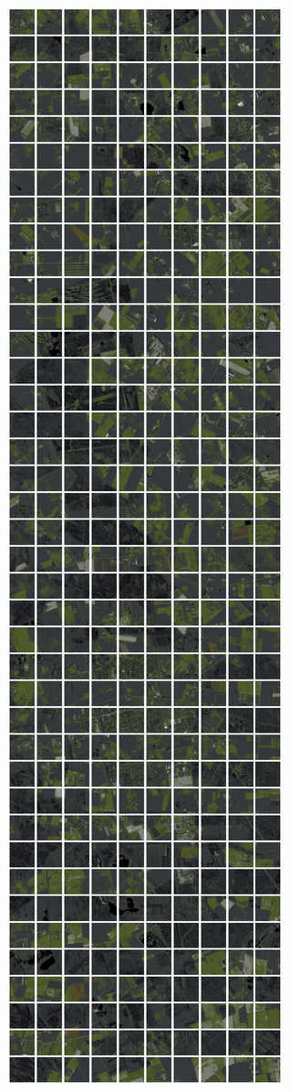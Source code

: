 <html>
<div>
<img src="https://github.com/HakkaTjakka/NL_TILE_MAP/blob/main/18/621/-1027/r.6210.-10270.png" height="44" width="44">
<img src="https://github.com/HakkaTjakka/NL_TILE_MAP/blob/main/18/621/-1027/r.6211.-10270.png" height="44" width="44">
<img src="https://github.com/HakkaTjakka/NL_TILE_MAP/blob/main/18/621/-1027/r.6212.-10270.png" height="44" width="44">
<img src="https://github.com/HakkaTjakka/NL_TILE_MAP/blob/main/18/621/-1027/r.6213.-10270.png" height="44" width="44">
<img src="https://github.com/HakkaTjakka/NL_TILE_MAP/blob/main/18/621/-1027/r.6214.-10270.png" height="44" width="44">
<img src="https://github.com/HakkaTjakka/NL_TILE_MAP/blob/main/18/621/-1027/r.6215.-10270.png" height="44" width="44">
<img src="https://github.com/HakkaTjakka/NL_TILE_MAP/blob/main/18/621/-1027/r.6216.-10270.png" height="44" width="44">
<img src="https://github.com/HakkaTjakka/NL_TILE_MAP/blob/main/18/621/-1027/r.6217.-10270.png" height="44" width="44">
<img src="https://github.com/HakkaTjakka/NL_TILE_MAP/blob/main/18/621/-1027/r.6218.-10270.png" height="44" width="44">
<img src="https://github.com/HakkaTjakka/NL_TILE_MAP/blob/main/18/621/-1027/r.6219.-10270.png" height="44" width="44">
<img src="https://github.com/HakkaTjakka/NL_TILE_MAP/blob/main/18/622/-1027/r.6220.-10270.png" height="44" width="44">
<img src="https://github.com/HakkaTjakka/NL_TILE_MAP/blob/main/18/622/-1027/r.6221.-10270.png" height="44" width="44">
<img src="https://github.com/HakkaTjakka/NL_TILE_MAP/blob/main/18/622/-1027/r.6222.-10270.png" height="44" width="44">
<img src="https://github.com/HakkaTjakka/NL_TILE_MAP/blob/main/18/622/-1027/r.6223.-10270.png" height="44" width="44">
<img src="https://github.com/HakkaTjakka/NL_TILE_MAP/blob/main/18/622/-1027/r.6224.-10270.png" height="44" width="44">
<img src="https://github.com/HakkaTjakka/NL_TILE_MAP/blob/main/18/622/-1027/r.6225.-10270.png" height="44" width="44">
<img src="https://github.com/HakkaTjakka/NL_TILE_MAP/blob/main/18/622/-1027/r.6226.-10270.png" height="44" width="44">
<img src="https://github.com/HakkaTjakka/NL_TILE_MAP/blob/main/18/622/-1027/r.6227.-10270.png" height="44" width="44">
<img src="https://github.com/HakkaTjakka/NL_TILE_MAP/blob/main/18/622/-1027/r.6228.-10270.png" height="44" width="44">
<img src="https://github.com/HakkaTjakka/NL_TILE_MAP/blob/main/18/622/-1027/r.6229.-10270.png" height="44" width="44">
<br>
<img src="https://github.com/HakkaTjakka/NL_TILE_MAP/blob/main/18/621/-1027/r.6210.-10269.png" height="44" width="44">
<img src="https://github.com/HakkaTjakka/NL_TILE_MAP/blob/main/18/621/-1027/r.6211.-10269.png" height="44" width="44">
<img src="https://github.com/HakkaTjakka/NL_TILE_MAP/blob/main/18/621/-1027/r.6212.-10269.png" height="44" width="44">
<img src="https://github.com/HakkaTjakka/NL_TILE_MAP/blob/main/18/621/-1027/r.6213.-10269.png" height="44" width="44">
<img src="https://github.com/HakkaTjakka/NL_TILE_MAP/blob/main/18/621/-1027/r.6214.-10269.png" height="44" width="44">
<img src="https://github.com/HakkaTjakka/NL_TILE_MAP/blob/main/18/621/-1027/r.6215.-10269.png" height="44" width="44">
<img src="https://github.com/HakkaTjakka/NL_TILE_MAP/blob/main/18/621/-1027/r.6216.-10269.png" height="44" width="44">
<img src="https://github.com/HakkaTjakka/NL_TILE_MAP/blob/main/18/621/-1027/r.6217.-10269.png" height="44" width="44">
<img src="https://github.com/HakkaTjakka/NL_TILE_MAP/blob/main/18/621/-1027/r.6218.-10269.png" height="44" width="44">
<img src="https://github.com/HakkaTjakka/NL_TILE_MAP/blob/main/18/621/-1027/r.6219.-10269.png" height="44" width="44">
<img src="https://github.com/HakkaTjakka/NL_TILE_MAP/blob/main/18/622/-1027/r.6220.-10269.png" height="44" width="44">
<img src="https://github.com/HakkaTjakka/NL_TILE_MAP/blob/main/18/622/-1027/r.6221.-10269.png" height="44" width="44">
<img src="https://github.com/HakkaTjakka/NL_TILE_MAP/blob/main/18/622/-1027/r.6222.-10269.png" height="44" width="44">
<img src="https://github.com/HakkaTjakka/NL_TILE_MAP/blob/main/18/622/-1027/r.6223.-10269.png" height="44" width="44">
<img src="https://github.com/HakkaTjakka/NL_TILE_MAP/blob/main/18/622/-1027/r.6224.-10269.png" height="44" width="44">
<img src="https://github.com/HakkaTjakka/NL_TILE_MAP/blob/main/18/622/-1027/r.6225.-10269.png" height="44" width="44">
<img src="https://github.com/HakkaTjakka/NL_TILE_MAP/blob/main/18/622/-1027/r.6226.-10269.png" height="44" width="44">
<img src="https://github.com/HakkaTjakka/NL_TILE_MAP/blob/main/18/622/-1027/r.6227.-10269.png" height="44" width="44">
<img src="https://github.com/HakkaTjakka/NL_TILE_MAP/blob/main/18/622/-1027/r.6228.-10269.png" height="44" width="44">
<img src="https://github.com/HakkaTjakka/NL_TILE_MAP/blob/main/18/622/-1027/r.6229.-10269.png" height="44" width="44">
<br>
<img src="https://github.com/HakkaTjakka/NL_TILE_MAP/blob/main/18/621/-1027/r.6210.-10268.png" height="44" width="44">
<img src="https://github.com/HakkaTjakka/NL_TILE_MAP/blob/main/18/621/-1027/r.6211.-10268.png" height="44" width="44">
<img src="https://github.com/HakkaTjakka/NL_TILE_MAP/blob/main/18/621/-1027/r.6212.-10268.png" height="44" width="44">
<img src="https://github.com/HakkaTjakka/NL_TILE_MAP/blob/main/18/621/-1027/r.6213.-10268.png" height="44" width="44">
<img src="https://github.com/HakkaTjakka/NL_TILE_MAP/blob/main/18/621/-1027/r.6214.-10268.png" height="44" width="44">
<img src="https://github.com/HakkaTjakka/NL_TILE_MAP/blob/main/18/621/-1027/r.6215.-10268.png" height="44" width="44">
<img src="https://github.com/HakkaTjakka/NL_TILE_MAP/blob/main/18/621/-1027/r.6216.-10268.png" height="44" width="44">
<img src="https://github.com/HakkaTjakka/NL_TILE_MAP/blob/main/18/621/-1027/r.6217.-10268.png" height="44" width="44">
<img src="https://github.com/HakkaTjakka/NL_TILE_MAP/blob/main/18/621/-1027/r.6218.-10268.png" height="44" width="44">
<img src="https://github.com/HakkaTjakka/NL_TILE_MAP/blob/main/18/621/-1027/r.6219.-10268.png" height="44" width="44">
<img src="https://github.com/HakkaTjakka/NL_TILE_MAP/blob/main/18/622/-1027/r.6220.-10268.png" height="44" width="44">
<img src="https://github.com/HakkaTjakka/NL_TILE_MAP/blob/main/18/622/-1027/r.6221.-10268.png" height="44" width="44">
<img src="https://github.com/HakkaTjakka/NL_TILE_MAP/blob/main/18/622/-1027/r.6222.-10268.png" height="44" width="44">
<img src="https://github.com/HakkaTjakka/NL_TILE_MAP/blob/main/18/622/-1027/r.6223.-10268.png" height="44" width="44">
<img src="https://github.com/HakkaTjakka/NL_TILE_MAP/blob/main/18/622/-1027/r.6224.-10268.png" height="44" width="44">
<img src="https://github.com/HakkaTjakka/NL_TILE_MAP/blob/main/18/622/-1027/r.6225.-10268.png" height="44" width="44">
<img src="https://github.com/HakkaTjakka/NL_TILE_MAP/blob/main/18/622/-1027/r.6226.-10268.png" height="44" width="44">
<img src="https://github.com/HakkaTjakka/NL_TILE_MAP/blob/main/18/622/-1027/r.6227.-10268.png" height="44" width="44">
<img src="https://github.com/HakkaTjakka/NL_TILE_MAP/blob/main/18/622/-1027/r.6228.-10268.png" height="44" width="44">
<img src="https://github.com/HakkaTjakka/NL_TILE_MAP/blob/main/18/622/-1027/r.6229.-10268.png" height="44" width="44">
<br>
<img src="https://github.com/HakkaTjakka/NL_TILE_MAP/blob/main/18/621/-1027/r.6210.-10267.png" height="44" width="44">
<img src="https://github.com/HakkaTjakka/NL_TILE_MAP/blob/main/18/621/-1027/r.6211.-10267.png" height="44" width="44">
<img src="https://github.com/HakkaTjakka/NL_TILE_MAP/blob/main/18/621/-1027/r.6212.-10267.png" height="44" width="44">
<img src="https://github.com/HakkaTjakka/NL_TILE_MAP/blob/main/18/621/-1027/r.6213.-10267.png" height="44" width="44">
<img src="https://github.com/HakkaTjakka/NL_TILE_MAP/blob/main/18/621/-1027/r.6214.-10267.png" height="44" width="44">
<img src="https://github.com/HakkaTjakka/NL_TILE_MAP/blob/main/18/621/-1027/r.6215.-10267.png" height="44" width="44">
<img src="https://github.com/HakkaTjakka/NL_TILE_MAP/blob/main/18/621/-1027/r.6216.-10267.png" height="44" width="44">
<img src="https://github.com/HakkaTjakka/NL_TILE_MAP/blob/main/18/621/-1027/r.6217.-10267.png" height="44" width="44">
<img src="https://github.com/HakkaTjakka/NL_TILE_MAP/blob/main/18/621/-1027/r.6218.-10267.png" height="44" width="44">
<img src="https://github.com/HakkaTjakka/NL_TILE_MAP/blob/main/18/621/-1027/r.6219.-10267.png" height="44" width="44">
<img src="https://github.com/HakkaTjakka/NL_TILE_MAP/blob/main/18/622/-1027/r.6220.-10267.png" height="44" width="44">
<img src="https://github.com/HakkaTjakka/NL_TILE_MAP/blob/main/18/622/-1027/r.6221.-10267.png" height="44" width="44">
<img src="https://github.com/HakkaTjakka/NL_TILE_MAP/blob/main/18/622/-1027/r.6222.-10267.png" height="44" width="44">
<img src="https://github.com/HakkaTjakka/NL_TILE_MAP/blob/main/18/622/-1027/r.6223.-10267.png" height="44" width="44">
<img src="https://github.com/HakkaTjakka/NL_TILE_MAP/blob/main/18/622/-1027/r.6224.-10267.png" height="44" width="44">
<img src="https://github.com/HakkaTjakka/NL_TILE_MAP/blob/main/18/622/-1027/r.6225.-10267.png" height="44" width="44">
<img src="https://github.com/HakkaTjakka/NL_TILE_MAP/blob/main/18/622/-1027/r.6226.-10267.png" height="44" width="44">
<img src="https://github.com/HakkaTjakka/NL_TILE_MAP/blob/main/18/622/-1027/r.6227.-10267.png" height="44" width="44">
<img src="https://github.com/HakkaTjakka/NL_TILE_MAP/blob/main/18/622/-1027/r.6228.-10267.png" height="44" width="44">
<img src="https://github.com/HakkaTjakka/NL_TILE_MAP/blob/main/18/622/-1027/r.6229.-10267.png" height="44" width="44">
<br>
<img src="https://github.com/HakkaTjakka/NL_TILE_MAP/blob/main/18/621/-1027/r.6210.-10266.png" height="44" width="44">
<img src="https://github.com/HakkaTjakka/NL_TILE_MAP/blob/main/18/621/-1027/r.6211.-10266.png" height="44" width="44">
<img src="https://github.com/HakkaTjakka/NL_TILE_MAP/blob/main/18/621/-1027/r.6212.-10266.png" height="44" width="44">
<img src="https://github.com/HakkaTjakka/NL_TILE_MAP/blob/main/18/621/-1027/r.6213.-10266.png" height="44" width="44">
<img src="https://github.com/HakkaTjakka/NL_TILE_MAP/blob/main/18/621/-1027/r.6214.-10266.png" height="44" width="44">
<img src="https://github.com/HakkaTjakka/NL_TILE_MAP/blob/main/18/621/-1027/r.6215.-10266.png" height="44" width="44">
<img src="https://github.com/HakkaTjakka/NL_TILE_MAP/blob/main/18/621/-1027/r.6216.-10266.png" height="44" width="44">
<img src="https://github.com/HakkaTjakka/NL_TILE_MAP/blob/main/18/621/-1027/r.6217.-10266.png" height="44" width="44">
<img src="https://github.com/HakkaTjakka/NL_TILE_MAP/blob/main/18/621/-1027/r.6218.-10266.png" height="44" width="44">
<img src="https://github.com/HakkaTjakka/NL_TILE_MAP/blob/main/18/621/-1027/r.6219.-10266.png" height="44" width="44">
<img src="https://github.com/HakkaTjakka/NL_TILE_MAP/blob/main/18/622/-1027/r.6220.-10266.png" height="44" width="44">
<img src="https://github.com/HakkaTjakka/NL_TILE_MAP/blob/main/18/622/-1027/r.6221.-10266.png" height="44" width="44">
<img src="https://github.com/HakkaTjakka/NL_TILE_MAP/blob/main/18/622/-1027/r.6222.-10266.png" height="44" width="44">
<img src="https://github.com/HakkaTjakka/NL_TILE_MAP/blob/main/18/622/-1027/r.6223.-10266.png" height="44" width="44">
<img src="https://github.com/HakkaTjakka/NL_TILE_MAP/blob/main/18/622/-1027/r.6224.-10266.png" height="44" width="44">
<img src="https://github.com/HakkaTjakka/NL_TILE_MAP/blob/main/18/622/-1027/r.6225.-10266.png" height="44" width="44">
<img src="https://github.com/HakkaTjakka/NL_TILE_MAP/blob/main/18/622/-1027/r.6226.-10266.png" height="44" width="44">
<img src="https://github.com/HakkaTjakka/NL_TILE_MAP/blob/main/18/622/-1027/r.6227.-10266.png" height="44" width="44">
<img src="https://github.com/HakkaTjakka/NL_TILE_MAP/blob/main/18/622/-1027/r.6228.-10266.png" height="44" width="44">
<img src="https://github.com/HakkaTjakka/NL_TILE_MAP/blob/main/18/622/-1027/r.6229.-10266.png" height="44" width="44">
<br>
<img src="https://github.com/HakkaTjakka/NL_TILE_MAP/blob/main/18/621/-1027/r.6210.-10265.png" height="44" width="44">
<img src="https://github.com/HakkaTjakka/NL_TILE_MAP/blob/main/18/621/-1027/r.6211.-10265.png" height="44" width="44">
<img src="https://github.com/HakkaTjakka/NL_TILE_MAP/blob/main/18/621/-1027/r.6212.-10265.png" height="44" width="44">
<img src="https://github.com/HakkaTjakka/NL_TILE_MAP/blob/main/18/621/-1027/r.6213.-10265.png" height="44" width="44">
<img src="https://github.com/HakkaTjakka/NL_TILE_MAP/blob/main/18/621/-1027/r.6214.-10265.png" height="44" width="44">
<img src="https://github.com/HakkaTjakka/NL_TILE_MAP/blob/main/18/621/-1027/r.6215.-10265.png" height="44" width="44">
<img src="https://github.com/HakkaTjakka/NL_TILE_MAP/blob/main/18/621/-1027/r.6216.-10265.png" height="44" width="44">
<img src="https://github.com/HakkaTjakka/NL_TILE_MAP/blob/main/18/621/-1027/r.6217.-10265.png" height="44" width="44">
<img src="https://github.com/HakkaTjakka/NL_TILE_MAP/blob/main/18/621/-1027/r.6218.-10265.png" height="44" width="44">
<img src="https://github.com/HakkaTjakka/NL_TILE_MAP/blob/main/18/621/-1027/r.6219.-10265.png" height="44" width="44">
<img src="https://github.com/HakkaTjakka/NL_TILE_MAP/blob/main/18/622/-1027/r.6220.-10265.png" height="44" width="44">
<img src="https://github.com/HakkaTjakka/NL_TILE_MAP/blob/main/18/622/-1027/r.6221.-10265.png" height="44" width="44">
<img src="https://github.com/HakkaTjakka/NL_TILE_MAP/blob/main/18/622/-1027/r.6222.-10265.png" height="44" width="44">
<img src="https://github.com/HakkaTjakka/NL_TILE_MAP/blob/main/18/622/-1027/r.6223.-10265.png" height="44" width="44">
<img src="https://github.com/HakkaTjakka/NL_TILE_MAP/blob/main/18/622/-1027/r.6224.-10265.png" height="44" width="44">
<img src="https://github.com/HakkaTjakka/NL_TILE_MAP/blob/main/18/622/-1027/r.6225.-10265.png" height="44" width="44">
<img src="https://github.com/HakkaTjakka/NL_TILE_MAP/blob/main/18/622/-1027/r.6226.-10265.png" height="44" width="44">
<img src="https://github.com/HakkaTjakka/NL_TILE_MAP/blob/main/18/622/-1027/r.6227.-10265.png" height="44" width="44">
<img src="https://github.com/HakkaTjakka/NL_TILE_MAP/blob/main/18/622/-1027/r.6228.-10265.png" height="44" width="44">
<img src="https://github.com/HakkaTjakka/NL_TILE_MAP/blob/main/18/622/-1027/r.6229.-10265.png" height="44" width="44">
<br>
<img src="https://github.com/HakkaTjakka/NL_TILE_MAP/blob/main/18/621/-1027/r.6210.-10264.png" height="44" width="44">
<img src="https://github.com/HakkaTjakka/NL_TILE_MAP/blob/main/18/621/-1027/r.6211.-10264.png" height="44" width="44">
<img src="https://github.com/HakkaTjakka/NL_TILE_MAP/blob/main/18/621/-1027/r.6212.-10264.png" height="44" width="44">
<img src="https://github.com/HakkaTjakka/NL_TILE_MAP/blob/main/18/621/-1027/r.6213.-10264.png" height="44" width="44">
<img src="https://github.com/HakkaTjakka/NL_TILE_MAP/blob/main/18/621/-1027/r.6214.-10264.png" height="44" width="44">
<img src="https://github.com/HakkaTjakka/NL_TILE_MAP/blob/main/18/621/-1027/r.6215.-10264.png" height="44" width="44">
<img src="https://github.com/HakkaTjakka/NL_TILE_MAP/blob/main/18/621/-1027/r.6216.-10264.png" height="44" width="44">
<img src="https://github.com/HakkaTjakka/NL_TILE_MAP/blob/main/18/621/-1027/r.6217.-10264.png" height="44" width="44">
<img src="https://github.com/HakkaTjakka/NL_TILE_MAP/blob/main/18/621/-1027/r.6218.-10264.png" height="44" width="44">
<img src="https://github.com/HakkaTjakka/NL_TILE_MAP/blob/main/18/621/-1027/r.6219.-10264.png" height="44" width="44">
<img src="https://github.com/HakkaTjakka/NL_TILE_MAP/blob/main/18/622/-1027/r.6220.-10264.png" height="44" width="44">
<img src="https://github.com/HakkaTjakka/NL_TILE_MAP/blob/main/18/622/-1027/r.6221.-10264.png" height="44" width="44">
<img src="https://github.com/HakkaTjakka/NL_TILE_MAP/blob/main/18/622/-1027/r.6222.-10264.png" height="44" width="44">
<img src="https://github.com/HakkaTjakka/NL_TILE_MAP/blob/main/18/622/-1027/r.6223.-10264.png" height="44" width="44">
<img src="https://github.com/HakkaTjakka/NL_TILE_MAP/blob/main/18/622/-1027/r.6224.-10264.png" height="44" width="44">
<img src="https://github.com/HakkaTjakka/NL_TILE_MAP/blob/main/18/622/-1027/r.6225.-10264.png" height="44" width="44">
<img src="https://github.com/HakkaTjakka/NL_TILE_MAP/blob/main/18/622/-1027/r.6226.-10264.png" height="44" width="44">
<img src="https://github.com/HakkaTjakka/NL_TILE_MAP/blob/main/18/622/-1027/r.6227.-10264.png" height="44" width="44">
<img src="https://github.com/HakkaTjakka/NL_TILE_MAP/blob/main/18/622/-1027/r.6228.-10264.png" height="44" width="44">
<img src="https://github.com/HakkaTjakka/NL_TILE_MAP/blob/main/18/622/-1027/r.6229.-10264.png" height="44" width="44">
<br>
<img src="https://github.com/HakkaTjakka/NL_TILE_MAP/blob/main/18/621/-1027/r.6210.-10263.png" height="44" width="44">
<img src="https://github.com/HakkaTjakka/NL_TILE_MAP/blob/main/18/621/-1027/r.6211.-10263.png" height="44" width="44">
<img src="https://github.com/HakkaTjakka/NL_TILE_MAP/blob/main/18/621/-1027/r.6212.-10263.png" height="44" width="44">
<img src="https://github.com/HakkaTjakka/NL_TILE_MAP/blob/main/18/621/-1027/r.6213.-10263.png" height="44" width="44">
<img src="https://github.com/HakkaTjakka/NL_TILE_MAP/blob/main/18/621/-1027/r.6214.-10263.png" height="44" width="44">
<img src="https://github.com/HakkaTjakka/NL_TILE_MAP/blob/main/18/621/-1027/r.6215.-10263.png" height="44" width="44">
<img src="https://github.com/HakkaTjakka/NL_TILE_MAP/blob/main/18/621/-1027/r.6216.-10263.png" height="44" width="44">
<img src="https://github.com/HakkaTjakka/NL_TILE_MAP/blob/main/18/621/-1027/r.6217.-10263.png" height="44" width="44">
<img src="https://github.com/HakkaTjakka/NL_TILE_MAP/blob/main/18/621/-1027/r.6218.-10263.png" height="44" width="44">
<img src="https://github.com/HakkaTjakka/NL_TILE_MAP/blob/main/18/621/-1027/r.6219.-10263.png" height="44" width="44">
<img src="https://github.com/HakkaTjakka/NL_TILE_MAP/blob/main/18/622/-1027/r.6220.-10263.png" height="44" width="44">
<img src="https://github.com/HakkaTjakka/NL_TILE_MAP/blob/main/18/622/-1027/r.6221.-10263.png" height="44" width="44">
<img src="https://github.com/HakkaTjakka/NL_TILE_MAP/blob/main/18/622/-1027/r.6222.-10263.png" height="44" width="44">
<img src="https://github.com/HakkaTjakka/NL_TILE_MAP/blob/main/18/622/-1027/r.6223.-10263.png" height="44" width="44">
<img src="https://github.com/HakkaTjakka/NL_TILE_MAP/blob/main/18/622/-1027/r.6224.-10263.png" height="44" width="44">
<img src="https://github.com/HakkaTjakka/NL_TILE_MAP/blob/main/18/622/-1027/r.6225.-10263.png" height="44" width="44">
<img src="https://github.com/HakkaTjakka/NL_TILE_MAP/blob/main/18/622/-1027/r.6226.-10263.png" height="44" width="44">
<img src="https://github.com/HakkaTjakka/NL_TILE_MAP/blob/main/18/622/-1027/r.6227.-10263.png" height="44" width="44">
<img src="https://github.com/HakkaTjakka/NL_TILE_MAP/blob/main/18/622/-1027/r.6228.-10263.png" height="44" width="44">
<img src="https://github.com/HakkaTjakka/NL_TILE_MAP/blob/main/18/622/-1027/r.6229.-10263.png" height="44" width="44">
<br>
<img src="https://github.com/HakkaTjakka/NL_TILE_MAP/blob/main/18/621/-1027/r.6210.-10262.png" height="44" width="44">
<img src="https://github.com/HakkaTjakka/NL_TILE_MAP/blob/main/18/621/-1027/r.6211.-10262.png" height="44" width="44">
<img src="https://github.com/HakkaTjakka/NL_TILE_MAP/blob/main/18/621/-1027/r.6212.-10262.png" height="44" width="44">
<img src="https://github.com/HakkaTjakka/NL_TILE_MAP/blob/main/18/621/-1027/r.6213.-10262.png" height="44" width="44">
<img src="https://github.com/HakkaTjakka/NL_TILE_MAP/blob/main/18/621/-1027/r.6214.-10262.png" height="44" width="44">
<img src="https://github.com/HakkaTjakka/NL_TILE_MAP/blob/main/18/621/-1027/r.6215.-10262.png" height="44" width="44">
<img src="https://github.com/HakkaTjakka/NL_TILE_MAP/blob/main/18/621/-1027/r.6216.-10262.png" height="44" width="44">
<img src="https://github.com/HakkaTjakka/NL_TILE_MAP/blob/main/18/621/-1027/r.6217.-10262.png" height="44" width="44">
<img src="https://github.com/HakkaTjakka/NL_TILE_MAP/blob/main/18/621/-1027/r.6218.-10262.png" height="44" width="44">
<img src="https://github.com/HakkaTjakka/NL_TILE_MAP/blob/main/18/621/-1027/r.6219.-10262.png" height="44" width="44">
<img src="https://github.com/HakkaTjakka/NL_TILE_MAP/blob/main/18/622/-1027/r.6220.-10262.png" height="44" width="44">
<img src="https://github.com/HakkaTjakka/NL_TILE_MAP/blob/main/18/622/-1027/r.6221.-10262.png" height="44" width="44">
<img src="https://github.com/HakkaTjakka/NL_TILE_MAP/blob/main/18/622/-1027/r.6222.-10262.png" height="44" width="44">
<img src="https://github.com/HakkaTjakka/NL_TILE_MAP/blob/main/18/622/-1027/r.6223.-10262.png" height="44" width="44">
<img src="https://github.com/HakkaTjakka/NL_TILE_MAP/blob/main/18/622/-1027/r.6224.-10262.png" height="44" width="44">
<img src="https://github.com/HakkaTjakka/NL_TILE_MAP/blob/main/18/622/-1027/r.6225.-10262.png" height="44" width="44">
<img src="https://github.com/HakkaTjakka/NL_TILE_MAP/blob/main/18/622/-1027/r.6226.-10262.png" height="44" width="44">
<img src="https://github.com/HakkaTjakka/NL_TILE_MAP/blob/main/18/622/-1027/r.6227.-10262.png" height="44" width="44">
<img src="https://github.com/HakkaTjakka/NL_TILE_MAP/blob/main/18/622/-1027/r.6228.-10262.png" height="44" width="44">
<img src="https://github.com/HakkaTjakka/NL_TILE_MAP/blob/main/18/622/-1027/r.6229.-10262.png" height="44" width="44">
<br>
<img src="https://github.com/HakkaTjakka/NL_TILE_MAP/blob/main/18/621/-1027/r.6210.-10261.png" height="44" width="44">
<img src="https://github.com/HakkaTjakka/NL_TILE_MAP/blob/main/18/621/-1027/r.6211.-10261.png" height="44" width="44">
<img src="https://github.com/HakkaTjakka/NL_TILE_MAP/blob/main/18/621/-1027/r.6212.-10261.png" height="44" width="44">
<img src="https://github.com/HakkaTjakka/NL_TILE_MAP/blob/main/18/621/-1027/r.6213.-10261.png" height="44" width="44">
<img src="https://github.com/HakkaTjakka/NL_TILE_MAP/blob/main/18/621/-1027/r.6214.-10261.png" height="44" width="44">
<img src="https://github.com/HakkaTjakka/NL_TILE_MAP/blob/main/18/621/-1027/r.6215.-10261.png" height="44" width="44">
<img src="https://github.com/HakkaTjakka/NL_TILE_MAP/blob/main/18/621/-1027/r.6216.-10261.png" height="44" width="44">
<img src="https://github.com/HakkaTjakka/NL_TILE_MAP/blob/main/18/621/-1027/r.6217.-10261.png" height="44" width="44">
<img src="https://github.com/HakkaTjakka/NL_TILE_MAP/blob/main/18/621/-1027/r.6218.-10261.png" height="44" width="44">
<img src="https://github.com/HakkaTjakka/NL_TILE_MAP/blob/main/18/621/-1027/r.6219.-10261.png" height="44" width="44">
<img src="https://github.com/HakkaTjakka/NL_TILE_MAP/blob/main/18/622/-1027/r.6220.-10261.png" height="44" width="44">
<img src="https://github.com/HakkaTjakka/NL_TILE_MAP/blob/main/18/622/-1027/r.6221.-10261.png" height="44" width="44">
<img src="https://github.com/HakkaTjakka/NL_TILE_MAP/blob/main/18/622/-1027/r.6222.-10261.png" height="44" width="44">
<img src="https://github.com/HakkaTjakka/NL_TILE_MAP/blob/main/18/622/-1027/r.6223.-10261.png" height="44" width="44">
<img src="https://github.com/HakkaTjakka/NL_TILE_MAP/blob/main/18/622/-1027/r.6224.-10261.png" height="44" width="44">
<img src="https://github.com/HakkaTjakka/NL_TILE_MAP/blob/main/18/622/-1027/r.6225.-10261.png" height="44" width="44">
<img src="https://github.com/HakkaTjakka/NL_TILE_MAP/blob/main/18/622/-1027/r.6226.-10261.png" height="44" width="44">
<img src="https://github.com/HakkaTjakka/NL_TILE_MAP/blob/main/18/622/-1027/r.6227.-10261.png" height="44" width="44">
<img src="https://github.com/HakkaTjakka/NL_TILE_MAP/blob/main/18/622/-1027/r.6228.-10261.png" height="44" width="44">
<img src="https://github.com/HakkaTjakka/NL_TILE_MAP/blob/main/18/622/-1027/r.6229.-10261.png" height="44" width="44">
<br>
<img src="https://github.com/HakkaTjakka/NL_TILE_MAP/blob/main/18/621/-1026/r.6210.-10260.png" height="44" width="44">
<img src="https://github.com/HakkaTjakka/NL_TILE_MAP/blob/main/18/621/-1026/r.6211.-10260.png" height="44" width="44">
<img src="https://github.com/HakkaTjakka/NL_TILE_MAP/blob/main/18/621/-1026/r.6212.-10260.png" height="44" width="44">
<img src="https://github.com/HakkaTjakka/NL_TILE_MAP/blob/main/18/621/-1026/r.6213.-10260.png" height="44" width="44">
<img src="https://github.com/HakkaTjakka/NL_TILE_MAP/blob/main/18/621/-1026/r.6214.-10260.png" height="44" width="44">
<img src="https://github.com/HakkaTjakka/NL_TILE_MAP/blob/main/18/621/-1026/r.6215.-10260.png" height="44" width="44">
<img src="https://github.com/HakkaTjakka/NL_TILE_MAP/blob/main/18/621/-1026/r.6216.-10260.png" height="44" width="44">
<img src="https://github.com/HakkaTjakka/NL_TILE_MAP/blob/main/18/621/-1026/r.6217.-10260.png" height="44" width="44">
<img src="https://github.com/HakkaTjakka/NL_TILE_MAP/blob/main/18/621/-1026/r.6218.-10260.png" height="44" width="44">
<img src="https://github.com/HakkaTjakka/NL_TILE_MAP/blob/main/18/621/-1026/r.6219.-10260.png" height="44" width="44">
<img src="https://github.com/HakkaTjakka/NL_TILE_MAP/blob/main/18/622/-1026/r.6220.-10260.png" height="44" width="44">
<img src="https://github.com/HakkaTjakka/NL_TILE_MAP/blob/main/18/622/-1026/r.6221.-10260.png" height="44" width="44">
<img src="https://github.com/HakkaTjakka/NL_TILE_MAP/blob/main/18/622/-1026/r.6222.-10260.png" height="44" width="44">
<img src="https://github.com/HakkaTjakka/NL_TILE_MAP/blob/main/18/622/-1026/r.6223.-10260.png" height="44" width="44">
<img src="https://github.com/HakkaTjakka/NL_TILE_MAP/blob/main/18/622/-1026/r.6224.-10260.png" height="44" width="44">
<img src="https://github.com/HakkaTjakka/NL_TILE_MAP/blob/main/18/622/-1026/r.6225.-10260.png" height="44" width="44">
<img src="https://github.com/HakkaTjakka/NL_TILE_MAP/blob/main/18/622/-1026/r.6226.-10260.png" height="44" width="44">
<img src="https://github.com/HakkaTjakka/NL_TILE_MAP/blob/main/18/622/-1026/r.6227.-10260.png" height="44" width="44">
<img src="https://github.com/HakkaTjakka/NL_TILE_MAP/blob/main/18/622/-1026/r.6228.-10260.png" height="44" width="44">
<img src="https://github.com/HakkaTjakka/NL_TILE_MAP/blob/main/18/622/-1026/r.6229.-10260.png" height="44" width="44">
<br>
<img src="https://github.com/HakkaTjakka/NL_TILE_MAP/blob/main/18/621/-1026/r.6210.-10259.png" height="44" width="44">
<img src="https://github.com/HakkaTjakka/NL_TILE_MAP/blob/main/18/621/-1026/r.6211.-10259.png" height="44" width="44">
<img src="https://github.com/HakkaTjakka/NL_TILE_MAP/blob/main/18/621/-1026/r.6212.-10259.png" height="44" width="44">
<img src="https://github.com/HakkaTjakka/NL_TILE_MAP/blob/main/18/621/-1026/r.6213.-10259.png" height="44" width="44">
<img src="https://github.com/HakkaTjakka/NL_TILE_MAP/blob/main/18/621/-1026/r.6214.-10259.png" height="44" width="44">
<img src="https://github.com/HakkaTjakka/NL_TILE_MAP/blob/main/18/621/-1026/r.6215.-10259.png" height="44" width="44">
<img src="https://github.com/HakkaTjakka/NL_TILE_MAP/blob/main/18/621/-1026/r.6216.-10259.png" height="44" width="44">
<img src="https://github.com/HakkaTjakka/NL_TILE_MAP/blob/main/18/621/-1026/r.6217.-10259.png" height="44" width="44">
<img src="https://github.com/HakkaTjakka/NL_TILE_MAP/blob/main/18/621/-1026/r.6218.-10259.png" height="44" width="44">
<img src="https://github.com/HakkaTjakka/NL_TILE_MAP/blob/main/18/621/-1026/r.6219.-10259.png" height="44" width="44">
<img src="https://github.com/HakkaTjakka/NL_TILE_MAP/blob/main/18/622/-1026/r.6220.-10259.png" height="44" width="44">
<img src="https://github.com/HakkaTjakka/NL_TILE_MAP/blob/main/18/622/-1026/r.6221.-10259.png" height="44" width="44">
<img src="https://github.com/HakkaTjakka/NL_TILE_MAP/blob/main/18/622/-1026/r.6222.-10259.png" height="44" width="44">
<img src="https://github.com/HakkaTjakka/NL_TILE_MAP/blob/main/18/622/-1026/r.6223.-10259.png" height="44" width="44">
<img src="https://github.com/HakkaTjakka/NL_TILE_MAP/blob/main/18/622/-1026/r.6224.-10259.png" height="44" width="44">
<img src="https://github.com/HakkaTjakka/NL_TILE_MAP/blob/main/18/622/-1026/r.6225.-10259.png" height="44" width="44">
<img src="https://github.com/HakkaTjakka/NL_TILE_MAP/blob/main/18/622/-1026/r.6226.-10259.png" height="44" width="44">
<img src="https://github.com/HakkaTjakka/NL_TILE_MAP/blob/main/18/622/-1026/r.6227.-10259.png" height="44" width="44">
<img src="https://github.com/HakkaTjakka/NL_TILE_MAP/blob/main/18/622/-1026/r.6228.-10259.png" height="44" width="44">
<img src="https://github.com/HakkaTjakka/NL_TILE_MAP/blob/main/18/622/-1026/r.6229.-10259.png" height="44" width="44">
<br>
<img src="https://github.com/HakkaTjakka/NL_TILE_MAP/blob/main/18/621/-1026/r.6210.-10258.png" height="44" width="44">
<img src="https://github.com/HakkaTjakka/NL_TILE_MAP/blob/main/18/621/-1026/r.6211.-10258.png" height="44" width="44">
<img src="https://github.com/HakkaTjakka/NL_TILE_MAP/blob/main/18/621/-1026/r.6212.-10258.png" height="44" width="44">
<img src="https://github.com/HakkaTjakka/NL_TILE_MAP/blob/main/18/621/-1026/r.6213.-10258.png" height="44" width="44">
<img src="https://github.com/HakkaTjakka/NL_TILE_MAP/blob/main/18/621/-1026/r.6214.-10258.png" height="44" width="44">
<img src="https://github.com/HakkaTjakka/NL_TILE_MAP/blob/main/18/621/-1026/r.6215.-10258.png" height="44" width="44">
<img src="https://github.com/HakkaTjakka/NL_TILE_MAP/blob/main/18/621/-1026/r.6216.-10258.png" height="44" width="44">
<img src="https://github.com/HakkaTjakka/NL_TILE_MAP/blob/main/18/621/-1026/r.6217.-10258.png" height="44" width="44">
<img src="https://github.com/HakkaTjakka/NL_TILE_MAP/blob/main/18/621/-1026/r.6218.-10258.png" height="44" width="44">
<img src="https://github.com/HakkaTjakka/NL_TILE_MAP/blob/main/18/621/-1026/r.6219.-10258.png" height="44" width="44">
<img src="https://github.com/HakkaTjakka/NL_TILE_MAP/blob/main/18/622/-1026/r.6220.-10258.png" height="44" width="44">
<img src="https://github.com/HakkaTjakka/NL_TILE_MAP/blob/main/18/622/-1026/r.6221.-10258.png" height="44" width="44">
<img src="https://github.com/HakkaTjakka/NL_TILE_MAP/blob/main/18/622/-1026/r.6222.-10258.png" height="44" width="44">
<img src="https://github.com/HakkaTjakka/NL_TILE_MAP/blob/main/18/622/-1026/r.6223.-10258.png" height="44" width="44">
<img src="https://github.com/HakkaTjakka/NL_TILE_MAP/blob/main/18/622/-1026/r.6224.-10258.png" height="44" width="44">
<img src="https://github.com/HakkaTjakka/NL_TILE_MAP/blob/main/18/622/-1026/r.6225.-10258.png" height="44" width="44">
<img src="https://github.com/HakkaTjakka/NL_TILE_MAP/blob/main/18/622/-1026/r.6226.-10258.png" height="44" width="44">
<img src="https://github.com/HakkaTjakka/NL_TILE_MAP/blob/main/18/622/-1026/r.6227.-10258.png" height="44" width="44">
<img src="https://github.com/HakkaTjakka/NL_TILE_MAP/blob/main/18/622/-1026/r.6228.-10258.png" height="44" width="44">
<img src="https://github.com/HakkaTjakka/NL_TILE_MAP/blob/main/18/622/-1026/r.6229.-10258.png" height="44" width="44">
<br>
<img src="https://github.com/HakkaTjakka/NL_TILE_MAP/blob/main/18/621/-1026/r.6210.-10257.png" height="44" width="44">
<img src="https://github.com/HakkaTjakka/NL_TILE_MAP/blob/main/18/621/-1026/r.6211.-10257.png" height="44" width="44">
<img src="https://github.com/HakkaTjakka/NL_TILE_MAP/blob/main/18/621/-1026/r.6212.-10257.png" height="44" width="44">
<img src="https://github.com/HakkaTjakka/NL_TILE_MAP/blob/main/18/621/-1026/r.6213.-10257.png" height="44" width="44">
<img src="https://github.com/HakkaTjakka/NL_TILE_MAP/blob/main/18/621/-1026/r.6214.-10257.png" height="44" width="44">
<img src="https://github.com/HakkaTjakka/NL_TILE_MAP/blob/main/18/621/-1026/r.6215.-10257.png" height="44" width="44">
<img src="https://github.com/HakkaTjakka/NL_TILE_MAP/blob/main/18/621/-1026/r.6216.-10257.png" height="44" width="44">
<img src="https://github.com/HakkaTjakka/NL_TILE_MAP/blob/main/18/621/-1026/r.6217.-10257.png" height="44" width="44">
<img src="https://github.com/HakkaTjakka/NL_TILE_MAP/blob/main/18/621/-1026/r.6218.-10257.png" height="44" width="44">
<img src="https://github.com/HakkaTjakka/NL_TILE_MAP/blob/main/18/621/-1026/r.6219.-10257.png" height="44" width="44">
<img src="https://github.com/HakkaTjakka/NL_TILE_MAP/blob/main/18/622/-1026/r.6220.-10257.png" height="44" width="44">
<img src="https://github.com/HakkaTjakka/NL_TILE_MAP/blob/main/18/622/-1026/r.6221.-10257.png" height="44" width="44">
<img src="https://github.com/HakkaTjakka/NL_TILE_MAP/blob/main/18/622/-1026/r.6222.-10257.png" height="44" width="44">
<img src="https://github.com/HakkaTjakka/NL_TILE_MAP/blob/main/18/622/-1026/r.6223.-10257.png" height="44" width="44">
<img src="https://github.com/HakkaTjakka/NL_TILE_MAP/blob/main/18/622/-1026/r.6224.-10257.png" height="44" width="44">
<img src="https://github.com/HakkaTjakka/NL_TILE_MAP/blob/main/18/622/-1026/r.6225.-10257.png" height="44" width="44">
<img src="https://github.com/HakkaTjakka/NL_TILE_MAP/blob/main/18/622/-1026/r.6226.-10257.png" height="44" width="44">
<img src="https://github.com/HakkaTjakka/NL_TILE_MAP/blob/main/18/622/-1026/r.6227.-10257.png" height="44" width="44">
<img src="https://github.com/HakkaTjakka/NL_TILE_MAP/blob/main/18/622/-1026/r.6228.-10257.png" height="44" width="44">
<img src="https://github.com/HakkaTjakka/NL_TILE_MAP/blob/main/18/622/-1026/r.6229.-10257.png" height="44" width="44">
<br>
<img src="https://github.com/HakkaTjakka/NL_TILE_MAP/blob/main/18/621/-1026/r.6210.-10256.png" height="44" width="44">
<img src="https://github.com/HakkaTjakka/NL_TILE_MAP/blob/main/18/621/-1026/r.6211.-10256.png" height="44" width="44">
<img src="https://github.com/HakkaTjakka/NL_TILE_MAP/blob/main/18/621/-1026/r.6212.-10256.png" height="44" width="44">
<img src="https://github.com/HakkaTjakka/NL_TILE_MAP/blob/main/18/621/-1026/r.6213.-10256.png" height="44" width="44">
<img src="https://github.com/HakkaTjakka/NL_TILE_MAP/blob/main/18/621/-1026/r.6214.-10256.png" height="44" width="44">
<img src="https://github.com/HakkaTjakka/NL_TILE_MAP/blob/main/18/621/-1026/r.6215.-10256.png" height="44" width="44">
<img src="https://github.com/HakkaTjakka/NL_TILE_MAP/blob/main/18/621/-1026/r.6216.-10256.png" height="44" width="44">
<img src="https://github.com/HakkaTjakka/NL_TILE_MAP/blob/main/18/621/-1026/r.6217.-10256.png" height="44" width="44">
<img src="https://github.com/HakkaTjakka/NL_TILE_MAP/blob/main/18/621/-1026/r.6218.-10256.png" height="44" width="44">
<img src="https://github.com/HakkaTjakka/NL_TILE_MAP/blob/main/18/621/-1026/r.6219.-10256.png" height="44" width="44">
<img src="https://github.com/HakkaTjakka/NL_TILE_MAP/blob/main/18/622/-1026/r.6220.-10256.png" height="44" width="44">
<img src="https://github.com/HakkaTjakka/NL_TILE_MAP/blob/main/18/622/-1026/r.6221.-10256.png" height="44" width="44">
<img src="https://github.com/HakkaTjakka/NL_TILE_MAP/blob/main/18/622/-1026/r.6222.-10256.png" height="44" width="44">
<img src="https://github.com/HakkaTjakka/NL_TILE_MAP/blob/main/18/622/-1026/r.6223.-10256.png" height="44" width="44">
<img src="https://github.com/HakkaTjakka/NL_TILE_MAP/blob/main/18/622/-1026/r.6224.-10256.png" height="44" width="44">
<img src="https://github.com/HakkaTjakka/NL_TILE_MAP/blob/main/18/622/-1026/r.6225.-10256.png" height="44" width="44">
<img src="https://github.com/HakkaTjakka/NL_TILE_MAP/blob/main/18/622/-1026/r.6226.-10256.png" height="44" width="44">
<img src="https://github.com/HakkaTjakka/NL_TILE_MAP/blob/main/18/622/-1026/r.6227.-10256.png" height="44" width="44">
<img src="https://github.com/HakkaTjakka/NL_TILE_MAP/blob/main/18/622/-1026/r.6228.-10256.png" height="44" width="44">
<img src="https://github.com/HakkaTjakka/NL_TILE_MAP/blob/main/18/622/-1026/r.6229.-10256.png" height="44" width="44">
<br>
<img src="https://github.com/HakkaTjakka/NL_TILE_MAP/blob/main/18/621/-1026/r.6210.-10255.png" height="44" width="44">
<img src="https://github.com/HakkaTjakka/NL_TILE_MAP/blob/main/18/621/-1026/r.6211.-10255.png" height="44" width="44">
<img src="https://github.com/HakkaTjakka/NL_TILE_MAP/blob/main/18/621/-1026/r.6212.-10255.png" height="44" width="44">
<img src="https://github.com/HakkaTjakka/NL_TILE_MAP/blob/main/18/621/-1026/r.6213.-10255.png" height="44" width="44">
<img src="https://github.com/HakkaTjakka/NL_TILE_MAP/blob/main/18/621/-1026/r.6214.-10255.png" height="44" width="44">
<img src="https://github.com/HakkaTjakka/NL_TILE_MAP/blob/main/18/621/-1026/r.6215.-10255.png" height="44" width="44">
<img src="https://github.com/HakkaTjakka/NL_TILE_MAP/blob/main/18/621/-1026/r.6216.-10255.png" height="44" width="44">
<img src="https://github.com/HakkaTjakka/NL_TILE_MAP/blob/main/18/621/-1026/r.6217.-10255.png" height="44" width="44">
<img src="https://github.com/HakkaTjakka/NL_TILE_MAP/blob/main/18/621/-1026/r.6218.-10255.png" height="44" width="44">
<img src="https://github.com/HakkaTjakka/NL_TILE_MAP/blob/main/18/621/-1026/r.6219.-10255.png" height="44" width="44">
<img src="https://github.com/HakkaTjakka/NL_TILE_MAP/blob/main/18/622/-1026/r.6220.-10255.png" height="44" width="44">
<img src="https://github.com/HakkaTjakka/NL_TILE_MAP/blob/main/18/622/-1026/r.6221.-10255.png" height="44" width="44">
<img src="https://github.com/HakkaTjakka/NL_TILE_MAP/blob/main/18/622/-1026/r.6222.-10255.png" height="44" width="44">
<img src="https://github.com/HakkaTjakka/NL_TILE_MAP/blob/main/18/622/-1026/r.6223.-10255.png" height="44" width="44">
<img src="https://github.com/HakkaTjakka/NL_TILE_MAP/blob/main/18/622/-1026/r.6224.-10255.png" height="44" width="44">
<img src="https://github.com/HakkaTjakka/NL_TILE_MAP/blob/main/18/622/-1026/r.6225.-10255.png" height="44" width="44">
<img src="https://github.com/HakkaTjakka/NL_TILE_MAP/blob/main/18/622/-1026/r.6226.-10255.png" height="44" width="44">
<img src="https://github.com/HakkaTjakka/NL_TILE_MAP/blob/main/18/622/-1026/r.6227.-10255.png" height="44" width="44">
<img src="https://github.com/HakkaTjakka/NL_TILE_MAP/blob/main/18/622/-1026/r.6228.-10255.png" height="44" width="44">
<img src="https://github.com/HakkaTjakka/NL_TILE_MAP/blob/main/18/622/-1026/r.6229.-10255.png" height="44" width="44">
<br>
<img src="https://github.com/HakkaTjakka/NL_TILE_MAP/blob/main/18/621/-1026/r.6210.-10254.png" height="44" width="44">
<img src="https://github.com/HakkaTjakka/NL_TILE_MAP/blob/main/18/621/-1026/r.6211.-10254.png" height="44" width="44">
<img src="https://github.com/HakkaTjakka/NL_TILE_MAP/blob/main/18/621/-1026/r.6212.-10254.png" height="44" width="44">
<img src="https://github.com/HakkaTjakka/NL_TILE_MAP/blob/main/18/621/-1026/r.6213.-10254.png" height="44" width="44">
<img src="https://github.com/HakkaTjakka/NL_TILE_MAP/blob/main/18/621/-1026/r.6214.-10254.png" height="44" width="44">
<img src="https://github.com/HakkaTjakka/NL_TILE_MAP/blob/main/18/621/-1026/r.6215.-10254.png" height="44" width="44">
<img src="https://github.com/HakkaTjakka/NL_TILE_MAP/blob/main/18/621/-1026/r.6216.-10254.png" height="44" width="44">
<img src="https://github.com/HakkaTjakka/NL_TILE_MAP/blob/main/18/621/-1026/r.6217.-10254.png" height="44" width="44">
<img src="https://github.com/HakkaTjakka/NL_TILE_MAP/blob/main/18/621/-1026/r.6218.-10254.png" height="44" width="44">
<img src="https://github.com/HakkaTjakka/NL_TILE_MAP/blob/main/18/621/-1026/r.6219.-10254.png" height="44" width="44">
<img src="https://github.com/HakkaTjakka/NL_TILE_MAP/blob/main/18/622/-1026/r.6220.-10254.png" height="44" width="44">
<img src="https://github.com/HakkaTjakka/NL_TILE_MAP/blob/main/18/622/-1026/r.6221.-10254.png" height="44" width="44">
<img src="https://github.com/HakkaTjakka/NL_TILE_MAP/blob/main/18/622/-1026/r.6222.-10254.png" height="44" width="44">
<img src="https://github.com/HakkaTjakka/NL_TILE_MAP/blob/main/18/622/-1026/r.6223.-10254.png" height="44" width="44">
<img src="https://github.com/HakkaTjakka/NL_TILE_MAP/blob/main/18/622/-1026/r.6224.-10254.png" height="44" width="44">
<img src="https://github.com/HakkaTjakka/NL_TILE_MAP/blob/main/18/622/-1026/r.6225.-10254.png" height="44" width="44">
<img src="https://github.com/HakkaTjakka/NL_TILE_MAP/blob/main/18/622/-1026/r.6226.-10254.png" height="44" width="44">
<img src="https://github.com/HakkaTjakka/NL_TILE_MAP/blob/main/18/622/-1026/r.6227.-10254.png" height="44" width="44">
<img src="https://github.com/HakkaTjakka/NL_TILE_MAP/blob/main/18/622/-1026/r.6228.-10254.png" height="44" width="44">
<img src="https://github.com/HakkaTjakka/NL_TILE_MAP/blob/main/18/622/-1026/r.6229.-10254.png" height="44" width="44">
<br>
<img src="https://github.com/HakkaTjakka/NL_TILE_MAP/blob/main/18/621/-1026/r.6210.-10253.png" height="44" width="44">
<img src="https://github.com/HakkaTjakka/NL_TILE_MAP/blob/main/18/621/-1026/r.6211.-10253.png" height="44" width="44">
<img src="https://github.com/HakkaTjakka/NL_TILE_MAP/blob/main/18/621/-1026/r.6212.-10253.png" height="44" width="44">
<img src="https://github.com/HakkaTjakka/NL_TILE_MAP/blob/main/18/621/-1026/r.6213.-10253.png" height="44" width="44">
<img src="https://github.com/HakkaTjakka/NL_TILE_MAP/blob/main/18/621/-1026/r.6214.-10253.png" height="44" width="44">
<img src="https://github.com/HakkaTjakka/NL_TILE_MAP/blob/main/18/621/-1026/r.6215.-10253.png" height="44" width="44">
<img src="https://github.com/HakkaTjakka/NL_TILE_MAP/blob/main/18/621/-1026/r.6216.-10253.png" height="44" width="44">
<img src="https://github.com/HakkaTjakka/NL_TILE_MAP/blob/main/18/621/-1026/r.6217.-10253.png" height="44" width="44">
<img src="https://github.com/HakkaTjakka/NL_TILE_MAP/blob/main/18/621/-1026/r.6218.-10253.png" height="44" width="44">
<img src="https://github.com/HakkaTjakka/NL_TILE_MAP/blob/main/18/621/-1026/r.6219.-10253.png" height="44" width="44">
<img src="https://github.com/HakkaTjakka/NL_TILE_MAP/blob/main/18/622/-1026/r.6220.-10253.png" height="44" width="44">
<img src="https://github.com/HakkaTjakka/NL_TILE_MAP/blob/main/18/622/-1026/r.6221.-10253.png" height="44" width="44">
<img src="https://github.com/HakkaTjakka/NL_TILE_MAP/blob/main/18/622/-1026/r.6222.-10253.png" height="44" width="44">
<img src="https://github.com/HakkaTjakka/NL_TILE_MAP/blob/main/18/622/-1026/r.6223.-10253.png" height="44" width="44">
<img src="https://github.com/HakkaTjakka/NL_TILE_MAP/blob/main/18/622/-1026/r.6224.-10253.png" height="44" width="44">
<img src="https://github.com/HakkaTjakka/NL_TILE_MAP/blob/main/18/622/-1026/r.6225.-10253.png" height="44" width="44">
<img src="https://github.com/HakkaTjakka/NL_TILE_MAP/blob/main/18/622/-1026/r.6226.-10253.png" height="44" width="44">
<img src="https://github.com/HakkaTjakka/NL_TILE_MAP/blob/main/18/622/-1026/r.6227.-10253.png" height="44" width="44">
<img src="https://github.com/HakkaTjakka/NL_TILE_MAP/blob/main/18/622/-1026/r.6228.-10253.png" height="44" width="44">
<img src="https://github.com/HakkaTjakka/NL_TILE_MAP/blob/main/18/622/-1026/r.6229.-10253.png" height="44" width="44">
<br>
<img src="https://github.com/HakkaTjakka/NL_TILE_MAP/blob/main/18/621/-1026/r.6210.-10252.png" height="44" width="44">
<img src="https://github.com/HakkaTjakka/NL_TILE_MAP/blob/main/18/621/-1026/r.6211.-10252.png" height="44" width="44">
<img src="https://github.com/HakkaTjakka/NL_TILE_MAP/blob/main/18/621/-1026/r.6212.-10252.png" height="44" width="44">
<img src="https://github.com/HakkaTjakka/NL_TILE_MAP/blob/main/18/621/-1026/r.6213.-10252.png" height="44" width="44">
<img src="https://github.com/HakkaTjakka/NL_TILE_MAP/blob/main/18/621/-1026/r.6214.-10252.png" height="44" width="44">
<img src="https://github.com/HakkaTjakka/NL_TILE_MAP/blob/main/18/621/-1026/r.6215.-10252.png" height="44" width="44">
<img src="https://github.com/HakkaTjakka/NL_TILE_MAP/blob/main/18/621/-1026/r.6216.-10252.png" height="44" width="44">
<img src="https://github.com/HakkaTjakka/NL_TILE_MAP/blob/main/18/621/-1026/r.6217.-10252.png" height="44" width="44">
<img src="https://github.com/HakkaTjakka/NL_TILE_MAP/blob/main/18/621/-1026/r.6218.-10252.png" height="44" width="44">
<img src="https://github.com/HakkaTjakka/NL_TILE_MAP/blob/main/18/621/-1026/r.6219.-10252.png" height="44" width="44">
<img src="https://github.com/HakkaTjakka/NL_TILE_MAP/blob/main/18/622/-1026/r.6220.-10252.png" height="44" width="44">
<img src="https://github.com/HakkaTjakka/NL_TILE_MAP/blob/main/18/622/-1026/r.6221.-10252.png" height="44" width="44">
<img src="https://github.com/HakkaTjakka/NL_TILE_MAP/blob/main/18/622/-1026/r.6222.-10252.png" height="44" width="44">
<img src="https://github.com/HakkaTjakka/NL_TILE_MAP/blob/main/18/622/-1026/r.6223.-10252.png" height="44" width="44">
<img src="https://github.com/HakkaTjakka/NL_TILE_MAP/blob/main/18/622/-1026/r.6224.-10252.png" height="44" width="44">
<img src="https://github.com/HakkaTjakka/NL_TILE_MAP/blob/main/18/622/-1026/r.6225.-10252.png" height="44" width="44">
<img src="https://github.com/HakkaTjakka/NL_TILE_MAP/blob/main/18/622/-1026/r.6226.-10252.png" height="44" width="44">
<img src="https://github.com/HakkaTjakka/NL_TILE_MAP/blob/main/18/622/-1026/r.6227.-10252.png" height="44" width="44">
<img src="https://github.com/HakkaTjakka/NL_TILE_MAP/blob/main/18/622/-1026/r.6228.-10252.png" height="44" width="44">
<img src="https://github.com/HakkaTjakka/NL_TILE_MAP/blob/main/18/622/-1026/r.6229.-10252.png" height="44" width="44">
<br>
<img src="https://github.com/HakkaTjakka/NL_TILE_MAP/blob/main/18/621/-1026/r.6210.-10251.png" height="44" width="44">
<img src="https://github.com/HakkaTjakka/NL_TILE_MAP/blob/main/18/621/-1026/r.6211.-10251.png" height="44" width="44">
<img src="https://github.com/HakkaTjakka/NL_TILE_MAP/blob/main/18/621/-1026/r.6212.-10251.png" height="44" width="44">
<img src="https://github.com/HakkaTjakka/NL_TILE_MAP/blob/main/18/621/-1026/r.6213.-10251.png" height="44" width="44">
<img src="https://github.com/HakkaTjakka/NL_TILE_MAP/blob/main/18/621/-1026/r.6214.-10251.png" height="44" width="44">
<img src="https://github.com/HakkaTjakka/NL_TILE_MAP/blob/main/18/621/-1026/r.6215.-10251.png" height="44" width="44">
<img src="https://github.com/HakkaTjakka/NL_TILE_MAP/blob/main/18/621/-1026/r.6216.-10251.png" height="44" width="44">
<img src="https://github.com/HakkaTjakka/NL_TILE_MAP/blob/main/18/621/-1026/r.6217.-10251.png" height="44" width="44">
<img src="https://github.com/HakkaTjakka/NL_TILE_MAP/blob/main/18/621/-1026/r.6218.-10251.png" height="44" width="44">
<img src="https://github.com/HakkaTjakka/NL_TILE_MAP/blob/main/18/621/-1026/r.6219.-10251.png" height="44" width="44">
<img src="https://github.com/HakkaTjakka/NL_TILE_MAP/blob/main/18/622/-1026/r.6220.-10251.png" height="44" width="44">
<img src="https://github.com/HakkaTjakka/NL_TILE_MAP/blob/main/18/622/-1026/r.6221.-10251.png" height="44" width="44">
<img src="https://github.com/HakkaTjakka/NL_TILE_MAP/blob/main/18/622/-1026/r.6222.-10251.png" height="44" width="44">
<img src="https://github.com/HakkaTjakka/NL_TILE_MAP/blob/main/18/622/-1026/r.6223.-10251.png" height="44" width="44">
<img src="https://github.com/HakkaTjakka/NL_TILE_MAP/blob/main/18/622/-1026/r.6224.-10251.png" height="44" width="44">
<img src="https://github.com/HakkaTjakka/NL_TILE_MAP/blob/main/18/622/-1026/r.6225.-10251.png" height="44" width="44">
<img src="https://github.com/HakkaTjakka/NL_TILE_MAP/blob/main/18/622/-1026/r.6226.-10251.png" height="44" width="44">
<img src="https://github.com/HakkaTjakka/NL_TILE_MAP/blob/main/18/622/-1026/r.6227.-10251.png" height="44" width="44">
<img src="https://github.com/HakkaTjakka/NL_TILE_MAP/blob/main/18/622/-1026/r.6228.-10251.png" height="44" width="44">
<img src="https://github.com/HakkaTjakka/NL_TILE_MAP/blob/main/18/622/-1026/r.6229.-10251.png" height="44" width="44">
<br>
</div>
</html>
